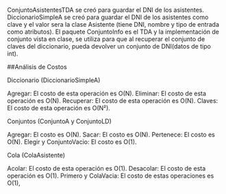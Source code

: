 ConjuntoAsistentesTDA se creó para guardar el DNI de los asistentes.
DiccionarioSimpleA se creó para guardar el DNI de los asistentes como clave y el valor sera la clase Asistente (tiene DNI, nombre y tipo de entrada como atributos).
El paquete ConjuntoInfo es el TDA y la implementación de conjunto vista en clase, se utiliza para que al recuperar el conjunto de claves del diccionario, pueda devolver un conjunto de DNI(datos de tipo int).



 

##Análisis de Costos 



Diccionario (DiccionarioSimpleA)

Agregar: El costo de esta operación es O(N). 
Eliminar: El costo de esta operación es O(N). 
Recuperar: El costo de esta operación es O(N). 
Claves: El costo de esta operación es O(N²). 

Conjuntos (ConjuntoA y ConjuntoLD)

Agregar: El costo es O(N).
Sacar: El costo es O(N).
Pertenece: El costo es O(N).
Elegir y ConjuntoVacio: El costo es O(1).

Cola (ColaAsistente)

Acolar: El costo de esta operación es O(1). 
Desacolar: El costo de esta operación es O(1).
Primero y ColaVacia: El costo de estas operaciones es O(1), 

